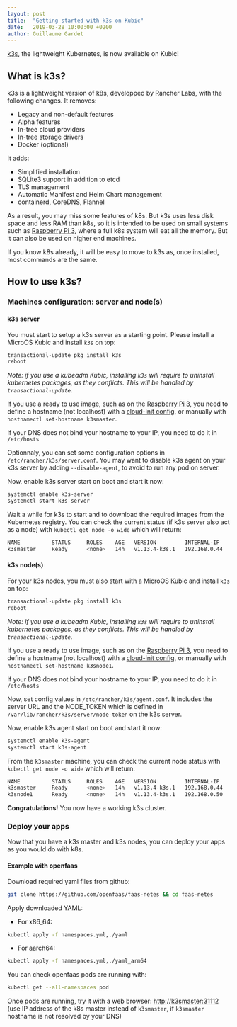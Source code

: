 ```yaml
---
layout: post
title:  "Getting started with k3s on Kubic"
date:   2019-03-28 10:00:00 +0200
author: Guillaume Gardet
---
```


[k3s](https://k3s.io/), the lightweight Kubernetes, is now available on Kubic!


## What is k3s?


k3s is a lightweight version of k8s, developped by Rancher Labs, with the following changes. 
It removes:

 * Legacy and non-default features
 * Alpha features
 * In-tree cloud providers
 * In-tree storage drivers
 * Docker (optional)

It adds:

 * Simplified installation
 * SQLite3 support in addition to etcd
 * TLS management
 * Automatic Manifest and Helm Chart management
 * containerd, CoreDNS, Flannel

As a result, you may miss some features of k8s. But k3s uses less disk space and less RAM than k8s, so it is intended to be used on small systems such as [Raspberry Pi 3](https://en.opensuse.org/HCL:Raspberry_Pi3), where a full k8s system will eat all the memory. But it can also be used on higher end machines.

If you know k8s already, it will be easy to move to k3s as, once installed, most commands are the same.


## How to use k3s?

### Machines configuration: server and node(s)

#### k3s server

You must start to setup a k3s server as a starting point. 
Please install a MicroOS Kubic and install `k3s` on top:

```bash
transactional-update pkg install k3s
reboot
```
_Note: if you use a kubeadm Kubic, installing `k3s` will require to uninstall kubernetes packages, as they conflicts. This will be handled by `transactional-update`._

If you use a ready to use image, such as on the [Raspberry Pi 3](https://en.opensuse.org/HCL:Raspberry_Pi3), you need to define a hostname (not localhost) with a [cloud-init config](https://en.opensuse.org/Kubic:MicroOS/cloud-init), or manually with `hostnamectl set-hostname k3smaster`.

If your DNS does not bind your hostname to your IP, you need to do it in `/etc/hosts`

Optionnaly, you can set some configuration options in `/etc/rancher/k3s/server.conf`. 
You may want to disable k3s agent on your k3s server by adding `--disable-agent`, to avoid to run any pod on server.

Now, enable k3s server start on boot and start it now:

```bash
systemctl enable k3s-server
systemctl start k3s-server
```

Wait a while for k3s to start and to download the required images from the Kubernetes registry.
You can check the current status (if k3s server also act as a node) with `kubectl get node -o wide` which will return:

```bash
NAME          STATUS     ROLES    AGE   VERSION         INTERNAL-IP    EXTERNAL-IP   OS-IMAGE                    KERNEL-VERSION             CONTAINER-RUNTIME
k3smaster     Ready      <none>   14h   v1.13.4-k3s.1   192.168.0.44   <none>        openSUSE Tumbleweed Kubic   4.20.13-1-default          containerd://1.2.2
```


#### k3s node(s)

For your k3s nodes, you must also start with a MicroOS Kubic and install `k3s` on top:

```bash
transactional-update pkg install k3s
reboot
```
_Note: if you use a kubeadm Kubic, installing `k3s` will require to uninstall kubernetes packages, as they conflicts. This will be handled by `transactional-update`._

If you use a ready to use image, such as on the [Raspberry Pi 3](https://en.opensuse.org/HCL:Raspberry_Pi3), you need to define a hostname (not localhost) with a [cloud-init config](https://en.opensuse.org/Kubic:MicroOS/cloud-init), or manually with `hostnamectl set-hostname k3snode1`.

If your DNS does not bind your hostname to your IP, you need to do it in `/etc/hosts`

Now, set config values in `/etc/rancher/k3s/agent.conf`. It includes the server URL and the NODE_TOKEN which is defined in `/var/lib/rancher/k3s/server/node-token` on the k3s server.


Now, enable k3s agent start on boot and start it now:

```bash
systemctl enable k3s-agent
systemctl start k3s-agent
```

From the `k3smaster` machine, you can check the current node status with `kubectl get node -o wide` which will return:

```bash
NAME          STATUS     ROLES    AGE   VERSION         INTERNAL-IP    EXTERNAL-IP   OS-IMAGE                    KERNEL-VERSION             CONTAINER-RUNTIME
k3smaster     Ready      <none>   14h   v1.13.4-k3s.1   192.168.0.44   <none>        openSUSE Tumbleweed Kubic   4.20.13-1-default          containerd://1.2.2
k3snode1      Ready      <none>   14h   v1.13.4-k3s.1   192.168.0.50   <none>        openSUSE Tumbleweed Kubic   4.20.13-1-default          containerd://1.2.2
```

**Congratulations!** You now have a working k3s cluster.


### Deploy your apps

Now that you have a k3s master and k3s nodes, you can deploy your apps as you would do with k8s.


#### Example with openfaas

Download required yaml files from github:

```bash
git clone https://github.com/openfaas/faas-netes && cd faas-netes
```

Apply downloaded YAML:

 * For x86_64:

```bash
kubectl apply -f namespaces.yml,./yaml
```

 * For aarch64:

```bash
kubectl apply -f namespaces.yml,./yaml_arm64
```


You can check openfaas pods are running with:

```bash
kubectl get --all-namespaces pod
```
Once pods are running, try it with a web browser: [http://k3smaster:31112](http://k3smaster:31112) (use IP address of the k8s master instead of `k3smaster`, if `k3smaster` hostname is not resolved by your DNS)

